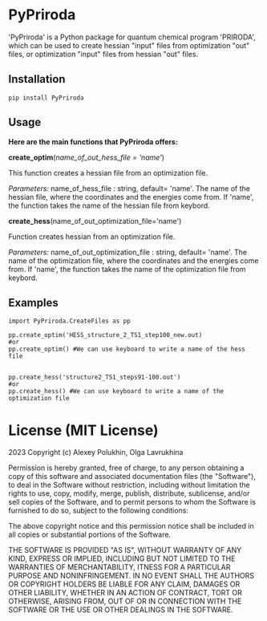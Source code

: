 # PyPriroda

'PyPriroda' is a Python package for quantum chemical program 'PRIRODA', which can be used to create hessian "input" files from optimization "out" files, or optimization "input" files from hessian "out" files.

## Installation

```
pip install PyPriroda
```
## Usage

**Here are the main functions that PyPriroda offers:**

__create_optim__(_name_of_out_hess_file = 'name'_)

This  function creates a hessian file from an optimization file.

_Parameters:_
name_of_hess_file : string, default= 'name'. The name of the hessian file, where the coordinates and the energies come from. 
If 'name', the function takes the name of the hessian file from keybord.

__create_hess__(name_of_out_optimization_file='name')

Function creates hessian from an optimization file.

_Parameters:_
name_of_out_optimization_file : string, default= 'name'. 
The name of the optimization file, where the coordinates and the energies come from.
If 'name', the function takes the name of the optimization file from keybord.

## Examples

```
import PyPriroda.CreateFiles as pp

pp.create_optim('HESS_structure_2_TS1_step100_new.out)
#or
pp.create_optim() #We can use keyboard to write a name of the hess file


pp.create_hess('structure2_TS1_steps91-100.out')
#or 
pp.create_hess() #We can use keyboard to write a name of the optimization file
```

# License (MIT License)
2023 Copyright (c) Alexey Polukhin, Olga Lavrukhina

Permission is hereby granted, free of charge, to any person obtaining a copy
of this software and associated documentation files (the "Software"), to deal
in the Software without restriction, including without limitation the rights
to use, copy, modify, merge, publish, distribute, sublicense, and/or sell
copies of the Software, and to permit persons to whom the Software is
furnished to do so, subject to the following conditions:

The above copyright notice and this permission notice shall be included in all
copies or substantial portions of the Software.

THE SOFTWARE IS PROVIDED "AS IS", WITHOUT WARRANTY OF ANY KIND, EXPRESS OR IMPLIED, INCLUDING BUT NOT LIMITED TO THE WARRANTIES OF MERCHANTABILITY, ITNESS FOR A PARTICULAR PURPOSE AND NONINFRINGEMENT. IN NO EVENT SHALL THE AUTHORS OR COPYRIGHT HOLDERS BE LIABLE FOR ANY CLAIM, DAMAGES OR OTHER LIABILITY, WHETHER IN AN ACTION OF CONTRACT, TORT OR OTHERWISE, ARISING FROM, OUT OF OR IN CONNECTION WITH THE SOFTWARE OR THE USE OR OTHER DEALINGS IN THE
SOFTWARE.

